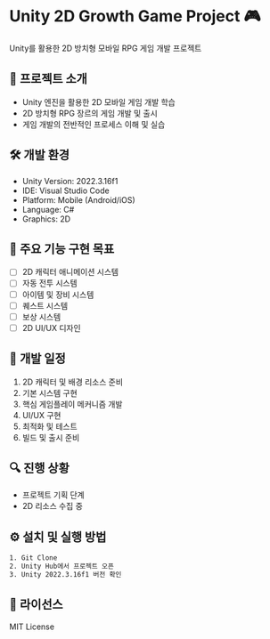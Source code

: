 # Unity 2D Growth Game Project 🎮

Unity를 활용한 2D 방치형 모바일 RPG 게임 개발 프로젝트

## 📑 프로젝트 소개
- Unity 엔진을 활용한 2D 모바일 게임 개발 학습
- 2D 방치형 RPG 장르의 게임 개발 및 출시
- 게임 개발의 전반적인 프로세스 이해 및 실습

## 🛠 개발 환경
- Unity Version: 2022.3.16f1
- IDE: Visual Studio Code
- Platform: Mobile (Android/iOS)
- Language: C#
- Graphics: 2D

## 🎯 주요 기능 구현 목표
- [ ] 2D 캐릭터 애니메이션 시스템
- [ ] 자동 전투 시스템
- [ ] 아이템 및 장비 시스템
- [ ] 퀘스트 시스템
- [ ] 보상 시스템
- [ ] 2D UI/UX 디자인

## 📌 개발 일정
1. 2D 캐릭터 및 배경 리소스 준비
2. 기본 시스템 구현
3. 핵심 게임플레이 메커니즘 개발
4. UI/UX 구현
5. 최적화 및 테스트
6. 빌드 및 출시 준비

## 🔍 진행 상황
- 프로젝트 기획 단계
- 2D 리소스 수집 중

## ⚙ 설치 및 실행 방법
```bash
1. Git Clone
2. Unity Hub에서 프로젝트 오픈
3. Unity 2022.3.16f1 버전 확인
```

## 📝 라이선스
MIT License

